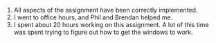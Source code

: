 1. All aspects of the assignment have been correctly implemented.
2. I went to office hours, and Phil and Brendan helped me.
3. I spent about 20 hours working on this assignment. A lot of this time was spent trying to figure out how to get the windows to work.